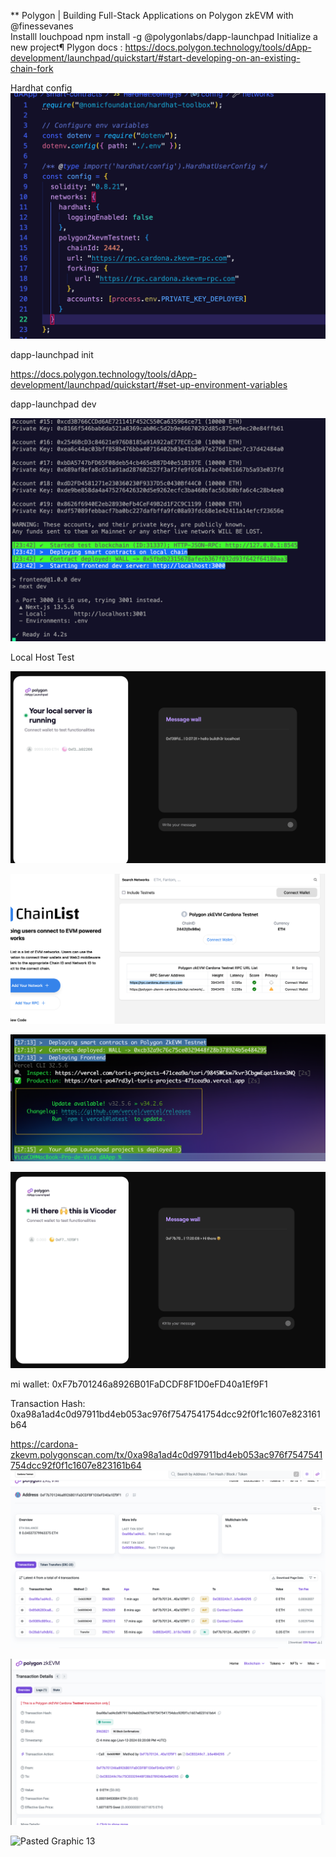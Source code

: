 ** Polygon | Building Full-Stack Applications on Polygon zkEVM with @finessevanes  
Installl louchpoad npm install -g @polygonlabs/dapp-launchpad
Initialize a new project¶
Plygon docs : https://docs.polygon.technology/tools/dApp-development/launchpad/quickstart/#start-developing-on-an-existing-chain-fork

Hardhat config
![alt text](imagen.png)


dapp-launchpad init <PROJECT-NAME>

https://docs.polygon.technology/tools/dApp-development/launchpad/quickstart/#set-up-environment-variables

dapp-launchpad dev

![alt text](<WARNING These accounts, and their private keys, are publicly known.png>)

Local Host Test

![alt text](<Your local server is.png>)

![alt text](ChainList.png)

![alt text](<Pasted Graphic.png>)

![alt text](<Pasted Graphic 1.png>)

mi wallet: 0xF7b701246a8926B01FaDCDF8F1D0eFD40a1Ef9F1

Transaction Hash: 0xa98a1ad4c0d97911bd4eb053ac976f7547541754dcc92f0f1c1607e823161b64

https://cardona-zkevm.polygonscan.com/tx/0xa98a1ad4c0d97911bd4eb053ac976f7547541754dcc92f0f1c1607e823161b64
![alt text](<Pasted Graphic 2.png>)

![alt text](<Pasted Graphic 3.png>)

<img width="1355" alt="Pasted Graphic 13" src="https://github.com/vittoric/BUILDH3R_Workshops_June/assets/93945847/8cc71f98-759a-4c65-8174-3a384131e14d">


